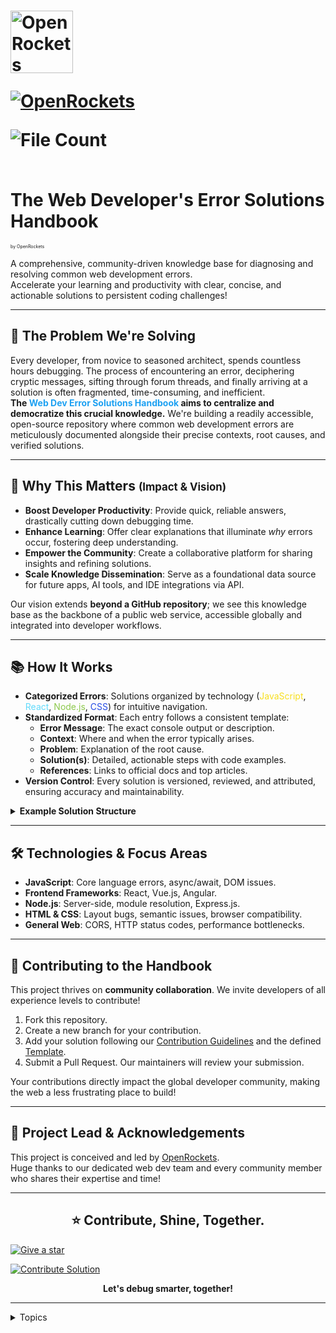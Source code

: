 <h1 width ="100%" align="left">
  <img src="https://i.ibb.co/YB4ZZfRN/210044478.png" width="100" alt="OpenRockets" /><br>
  
  [![OpenRockets](https://img.shields.io/badge/OpenRockets-Verified%20Contributor-white?labelColor=black&style=for-the-badge&logo=Rocket&logoColor=white&link=https://www.github.com/openrockets)](https://www.github.com/openrockets)

![File Count](https://img.shields.io/endpoint?url=https://raw.githubusercontent.com/OpenRockets/web-dev-error-solutions/refs/heads/main/filecount-badge.json)


  <br>
  <span>The Web Developer's Error Solutions Handbook</span>
    
</h1>
<h9 style="font-size:50%">by OpenRockets</h9>



<p align="left">
  <span>A comprehensive, community-driven knowledge base for diagnosing and resolving common web development errors.</span><br>
  <span>Accelerate your learning and productivity with clear, concise, and actionable solutions to persistent coding challenges!</span>
</p>

---

<h2>🌟 The Problem We're Solving</h2>
<p>
  Every developer, from novice to seasoned architect, spends countless hours debugging. The process of encountering an error, deciphering cryptic messages, sifting through forum threads, and finally arriving at a solution is often fragmented, time-consuming, and inefficient.<br>
  <strong>The <span style="color:#1da1f2;">Web Dev Error Solutions Handbook</span> aims to centralize and democratize this crucial knowledge.</strong> We're building a readily accessible, open-source repository where common web development errors are meticulously documented alongside their precise contexts, root causes, and verified solutions.
</p>

---

<h2>🎯 Why This Matters <span style="font-size:0.8em;">(Impact & Vision)</span></h2>
<ul>
  <li><b>Boost Developer Productivity</b>: Provide quick, reliable answers, drastically cutting down debugging time.</li>
  <li><b>Enhance Learning</b>: Offer clear explanations that illuminate <i>why</i> errors occur, fostering deep understanding.</li>
  <li><b>Empower the Community</b>: Create a collaborative platform for sharing insights and refining solutions.</li>
  <li><b>Scale Knowledge Dissemination</b>: Serve as a foundational data source for future apps, AI tools, and IDE integrations via API.</li>
</ul>
<p>
  Our vision extends <b>beyond a GitHub repository</b>; we see this knowledge base as the backbone of a public web service, accessible globally and integrated into developer workflows.
</p>

---

<h2>📚 How It Works</h2>
<ul>
  <li><b>Categorized Errors</b>: Solutions organized by technology (<span style="color:#f7df1e;">JavaScript</span>, <span style="color:#61dafb;">React</span>, <span style="color:#8cc84b;">Node.js</span>, <span style="color:#264de4;">CSS</span>) for intuitive navigation.</li>
  <li><b>Standardized Format</b>: Each entry follows a consistent template:
    <ul>
      <li><b>Error Message</b>: The exact console output or description.</li>
      <li><b>Context</b>: Where and when the error typically arises.</li>
      <li><b>Problem</b>: Explanation of the root cause.</li>
      <li><b>Solution(s)</b>: Detailed, actionable steps with code examples.</li>
      <li><b>References</b>: Links to official docs and top articles.</li>
    </ul>
  </li>
  <li><b>Version Control</b>: Every solution is versioned, reviewed, and attributed, ensuring accuracy and maintainability.</li>
</ul>

<details>
  <summary><b>Example Solution Structure</b></summary>
  See <a href="https://github.com/OpenRockets/web-dev-error-solutions/blob/main/errors/javascript/jquery-uncaught-referenceerror-is-not-defined.md">
    errors/javascript/jquery-uncaught-referenceerror-is-not-defined.md
  </a> for a detailed entry.
</details>

---

<h2>🛠️ Technologies & Focus Areas</h2>
<ul>
  <li><b>JavaScript</b>: Core language errors, async/await, DOM issues.</li>
  <li><b>Frontend Frameworks</b>: React, Vue.js, Angular.</li>
  <li><b>Node.js</b>: Server-side, module resolution, Express.js.</li>
  <li><b>HTML & CSS</b>: Layout bugs, semantic issues, browser compatibility.</li>
  <li><b>General Web</b>: CORS, HTTP status codes, performance bottlenecks.</li>
</ul>

---

<h2>🤝 Contributing to the Handbook</h2>
<p>
  This project thrives on <b>community collaboration</b>. We invite developers of all experience levels to contribute!
</p>
<ol>
  <li>Fork this repository.</li>
  <li>Create a new branch for your contribution.</li>
  <li>Add your solution following our <a href="https://github.com/OpenRockets/web-dev-error-solutions/blob/main/CONTRIBUTING.md">Contribution Guidelines</a> and the defined <a href="https://github.com/OpenRockets/web-dev-error-solutions/blob/main/TEMPLATE.md">Template</a>.</li>
  <li>Submit a Pull Request. Our maintainers will review your submission.</li>
</ol>
<p>
  Your contributions directly impact the global developer community, making the web a less frustrating place to build!
</p>

---

<h2>👤 Project Lead & Acknowledgements</h2>
<p>
  This project is conceived and led by <a href="https://github.com/OpenRockets">OpenRockets</a>. <br>
  Huge thanks to our dedicated web dev team and every community member who shares their expertise and time!
</p>

---

<h2 align="center">⭐️ Contribute, Shine, Together.</h2>
<p align="center">
  
 [![Give a star](https://img.shields.io/badge/Give%20a%20star-%E2%AD%90-black?labelColor=white&style=flat-square&logo=github&logoColor=black&link=https://github.com/OpenRockets/web-dev-error-solutions/stargazers)](https://github.com/OpenRockets/web-dev-error-solutions/stargazers)

  <a href="https://github.com/OpenRockets/web-dev-error-solutions/issues/new?assignees=&labels=enhancement&template=solution-template.md&title=Add+solution%3A+">
    <img src="https://img.shields.io/badge/contribute-Add%20a%20solution-blue?style=flat-square" alt="Contribute Solution"/>
  </a>
</p>
<p align="center">
  <b>Let's debug smarter, together!</b>
</p>

---

<details>
  <summary>Topics</summary>
  <span>
    web-development, errors, solutions, debugging, troubleshooting, javascript, frontend, backend, react, nodejs, css, html, open-source, developer-tools, programming
  </span>
</details>
